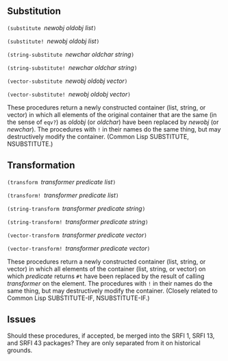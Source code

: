 ## Substitution

`(substitute `*newobj oldobj list*`)`

`(substitute! `*newobj oldobj list*`)`

`(string-substitute `*newchar oldchar string*`)`

`(string-substitute! `*newchar oldchar string*`)`

`(vector-substitute `*newobj oldobj vector*`)`

`(vector-substitute! `*newobj oldobj vector*`)`

These procedures return a newly constructed container (list, string, or vector) in which all elements of the original container that are the same (in the sense of `eqv?`) as *oldobj* (or *oldchar*) have been replaced by *newobj* (or *newchar*).  The procedures with `!` in their names do the same thing, but may destructively modify the container.  (Common Lisp SUBSTITUTE, NSUBSTITUTE.)

## Transformation

`(transform `*transformer predicate list*`)`

`(transform! `*transformer predicate list*`)`

`(string-transform `*transformer predicate string*`)`

`(string-transform! `*transformer predicate string*`)`

`(vector-transform `*transformer predicate vector*`)`

`(vector-transform! `*transformer predicate vector*`)`

These procedures return a newly constructed container (list, string, or vector) in which all elements of the container (list, string, or vector) on which *predicate* returns `#t` have been replaced by the result of calling *transformer* on the element.  The procedures with `!` in their names do the same thing, but may destructively modify the container.  (Closely related to Common Lisp SUBSTITUTE-IF, NSUBSTITUTE-IF.)



## Issues

Should these procedures, if accepted, be merged into the SRFI 1, SRFI 13, and SRFI 43 packages?  They are only separated from it on historical grounds.
